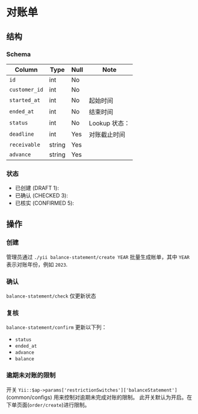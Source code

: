 # 对账单

结构
---------------------------------------------------------------------
### Schema
Column                              | Type      | Null | Note
------------------------------------|-----------|------|-------
`id`                                | int       | No   | 
`customer_id`                       | int       | No   | 
`started_at`                        | int       | No   | 起始时间 
`ended_at`                          | int       | No   | 结束时间
`status`                            | int       | No   | Lookup 状态：
`deadline`                          | int       | Yes  | 对账截止时间
`receivable`                        | string    | Yes  | 
`advance`                           | string    | Yes  | 

### 状态
- 已创建 (DRAFT 1): 
- 已确认 (CHECKED 3):
- 已核实 (CONFIRMED 5):

操作
---------------------------------------------------------------------
### 创建
管理员通过 `./yii balance-statement/create YEAR` 批量生成帐单，其中 `YEAR`
表示对账年份，例如 `2023`.
### 确认
`balance-statement/check` 仅更新状态
### 复核
`balance-statement/confirm` 更新以下列：

- `status`
- `ended_at`
- `advance`
- `balance`

### 逾期未对账的限制

开关 `Yii::$ap->params['restrictionSwitches']['balanceStatement']` (common/configs) 用来控制对逾期未完成对账的限制。
此开关默认为开启。在下单页面(`order/create`)进行限制。
